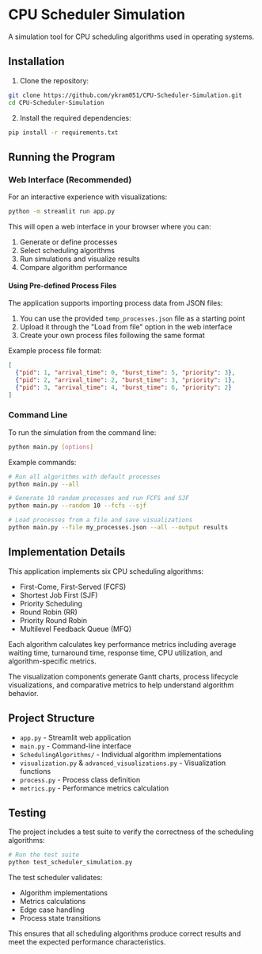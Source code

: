 # CPU Scheduler Simulation

A simulation tool for CPU scheduling algorithms used in operating systems.

## Installation

1. Clone the repository:
```bash
git clone https://github.com/ykram051/CPU-Scheduler-Simulation.git
cd CPU-Scheduler-Simulation
```

2. Install the required dependencies:
```bash
pip install -r requirements.txt
```

## Running the Program

### Web Interface (Recommended)

For an interactive experience with visualizations:
```bash
python -m streamlit run app.py
```

This will open a web interface in your browser where you can:
1. Generate or define processes
2. Select scheduling algorithms
3. Run simulations and visualize results
4. Compare algorithm performance

#### Using Pre-defined Process Files

The application supports importing process data from JSON files:

1. You can use the provided `temp_processes.json` file as a starting point
2. Upload it through the "Load from file" option in the web interface
3. Create your own process files following the same format

Example process file format:
```json
[
  {"pid": 1, "arrival_time": 0, "burst_time": 5, "priority": 3},
  {"pid": 2, "arrival_time": 2, "burst_time": 3, "priority": 1},
  {"pid": 3, "arrival_time": 4, "burst_time": 6, "priority": 2}
]
```

### Command Line

To run the simulation from the command line:
```bash
python main.py [options]
```

Example commands:
```bash
# Run all algorithms with default processes
python main.py --all

# Generate 10 random processes and run FCFS and SJF
python main.py --random 10 --fcfs --sjf

# Load processes from a file and save visualizations
python main.py --file my_processes.json --all --output results
```

## Implementation Details

This application implements six CPU scheduling algorithms:
- First-Come, First-Served (FCFS)
- Shortest Job First (SJF)
- Priority Scheduling
- Round Robin (RR)
- Priority Round Robin
- Multilevel Feedback Queue (MFQ)

Each algorithm calculates key performance metrics including average waiting time, turnaround time, response time, CPU utilization, and algorithm-specific metrics.

The visualization components generate Gantt charts, process lifecycle visualizations, and comparative metrics to help understand algorithm behavior.

## Project Structure

- `app.py` - Streamlit web application
- `main.py` - Command-line interface
- `SchedulingAlgorithms/` - Individual algorithm implementations
- `visualization.py` & `advanced_visualizations.py` - Visualization functions
- `process.py` - Process class definition
- `metrics.py` - Performance metrics calculation

## Testing

The project includes a test suite to verify the correctness of the scheduling algorithms:

```bash
# Run the test suite
python test_scheduler_simulation.py
```

The test scheduler validates:
- Algorithm implementations
- Metrics calculations
- Edge case handling
- Process state transitions

This ensures that all scheduling algorithms produce correct results and meet the expected performance characteristics.


